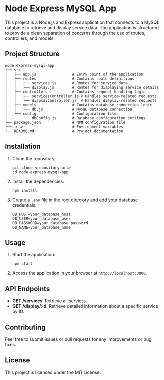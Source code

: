 # Node Express MySQL App

This project is a Node.js and Express application that connects to a MySQL database to retrieve and display service data. The application is structured to provide a clean separation of concerns through the use of routes, controllers, and models.

## Project Structure

```
node-express-mysql-app
├── src
│   ├── app.js                # Entry point of the application
│   ├── routes                # Contains route definitions
│   │   ├── services.js       # Routes for service data
│   │   └── display.js        # Routes for displaying service details
│   ├── controllers           # Contains request handling logic
│   │   ├── servicesController.js # Handles service-related requests
│   │   └── displayController.js  # Handles display-related requests
│   ├── models                # Contains database connection logic
│   │   └── db.js             # MySQL database connection
│   └── config                # Configuration files
│       └── dbConfig.js       # Database configuration settings
├── package.json              # NPM configuration file
├── .env                      # Environment variables
└── README.md                 # Project documentation
```

## Installation

1. Clone the repository:
   ```
   git clone <repository-url>
   cd node-express-mysql-app
   ```

2. Install the dependencies:
   ```
   npm install
   ```

3. Create a `.env` file in the root directory and add your database credentials:
   ```
   DB_HOST=your_database_host
   DB_USER=your_database_user
   DB_PASSWORD=your_database_password
   DB_NAME=your_database_name
   ```

## Usage

1. Start the application:
   ```
   npm start
   ```

2. Access the application in your browser at `http://localhost:3000`.

## API Endpoints

- **GET /services**: Retrieve all services.
- **GET /display/:id**: Retrieve detailed information about a specific service by ID.

## Contributing

Feel free to submit issues or pull requests for any improvements or bug fixes. 

## License

This project is licensed under the MIT License.